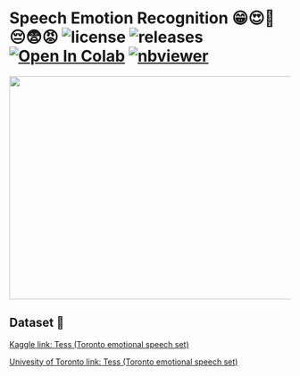 # Speech Emotion Recognition 😁😍🤮😔😨😡 ![license](https://img.shields.io/github/license/Pegah-Ardehkhani/Speech-Emotion-Recognition.svg) ![releases](https://img.shields.io/github/release/Pegah-Ardehkhani/Speech-Emotion-Recognition.svg) <a href="https://colab.research.google.com/github/Pegah-Ardehkhani/Speech-Emotion-Recognition/blob/main/Speech%20Emotion%20Recognition.ipynb" target="_parent\"><img src="https://colab.research.google.com/assets/colab-badge.svg" alt="Open In Colab"/></a> [![nbviewer](https://img.shields.io/badge/render-nbviewer-orange.svg)](http://nbviewer.org/github/Pegah-Ardehkhani/Speech-Emotion-Recognition/blob/main/Speech%20Emotion%20Recognition.ipynb)

<p align="center">
  <img width="600" height="400" src="https://149695847.v2.pressablecdn.com/wp-content/uploads/2022/04/Comp-1.gif">
</p>

## Dataset 📔

[Kaggle link: Tess (Toronto emotional speech set)](https://www.kaggle.com/datasets/ejlok1/toronto-emotional-speech-set-tess)

[Univesity of Toronto link: Tess (Toronto emotional speech set)](https://tspace.library.utoronto.ca/handle/1807/24487)
